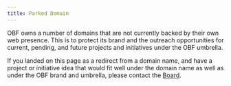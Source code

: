 ```yaml
---
title: Parked Domain
---
```


OBF owns a number of domains that are not currently backed by their own
web presence. This is to protect its brand and the outreach
opportunities for current, pending, and future projects and initiatives
under the OBF umbrella.

If you landed on this page as a redirect from a domain name, and have a
project or initiative idea that would fit well under the domain name as
well as under the OBF brand and umbrella, please contact the
[Board](Board "wikilink").
